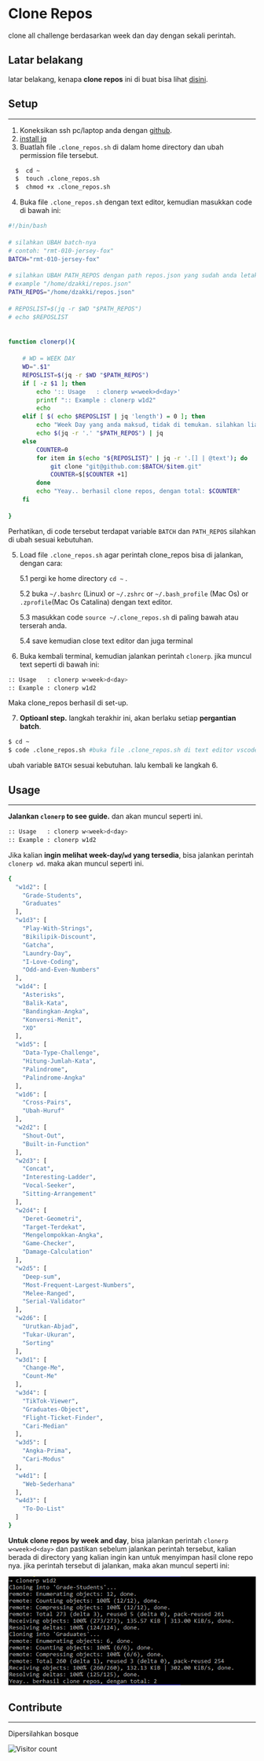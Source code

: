 # Clone Repos

clone all challenge berdasarkan week dan day dengan sekali perintah.

## Latar belakang

latar belakang, kenapa  **clone repos** ini di buat bisa lihat [disini](https://www.notion.so/Clone-repos-by-day-b9698ff1431b440592925ec7034a37e2).

## Setup

---

1. Koneksikan ssh pc/laptop anda dengan [github](https://docs.github.com/en/github/authenticating-to-github/connecting-to-github-with-ssh).
2. [install jq](https://stedolan.github.io/jq/download/)
3. Buatlah file `.clone_repos.sh` di dalam home directory dan ubah permission file tersebut.

```bash
  $  cd ~
  $  touch .clone_repos.sh
  $  chmod +x .clone_repos.sh
```

4. Buka file `.clone_repos.sh` dengan text editor, kemudian masukkan code di bawah ini:

```bash
#!/bin/bash

# silahkan UBAH batch-nya
# contoh: "rmt-010-jersey-fox"
BATCH="rmt-010-jersey-fox"

# silahkan UBAH PATH_REPOS dengan path repos.json yang sudah anda letakkan.
# example "/home/dzakki/repos.json"
PATH_REPOS="/home/dzakki/repos.json"

# REPOSLIST=$(jq -r $WD "$PATH_REPOS")
# echo $REPOSLIST


function clonerp(){

    # WD = WEEK DAY
    WD=".$1"
    REPOSLIST=$(jq -r $WD "$PATH_REPOS")
    if [ -z $1 ]; then
        echo ':: Usage   : clonerp w<week>d<day>'
        printf ":: Example : clonerp w1d2"
        echo
    elif [ $( echo $REPOSLIST | jq 'length') = 0 ]; then
        echo "Week Day yang anda maksud, tidak di temukan. silahkan liat week day di bawah ini:"
        echo $(jq -r '.' "$PATH_REPOS") | jq
    else
        COUNTER=0
        for item in $(echo "${REPOSLIST}" | jq -r '.[] | @text'); do
            git clone "git@github.com:$BATCH/$item.git"
            COUNTER=$[$COUNTER +1]
        done
        echo "Yeay.. berhasil clone repos, dengan total: $COUNTER"
    fi

}
```

Perhatikan, di code tersebut terdapat variable `BATCH` dan `PATH_REPOS` silahkan di ubah sesuai kebutuhan.

5. Load file `.clone_repos.sh` agar perintah clone_repos bisa di jalankan, dengan cara:

   5.1 pergi ke home directory `cd ~` .

   5.2 buka `~/.bashrc` (Linux) or `~/.zshrc` or `~/.bash_profile` (Mac Os) or `.zprofile`(Mac Os Catalina) dengan text editor.

   5.3 masukkan code `source ~/.clone_repos.sh` di paling bawah atau terserah anda.

   5.4 save kemudian close text editor dan juga terminal

6. Buka kembali terminal, kemudian jalankan perintah `clonerp`. jika muncul text seperti di bawah ini:

```bash
:: Usage   : clonerp w<week>d<day>
:: Example : clonerp w1d2
```

Maka clone_repos berhasil di set-up.

7. **Optioanl step.** langkah terakhir ini, akan berlaku setiap **pergantian batch**.

```bash
$ cd ~
$ code .clone_repos.sh #buka file .clone_repos.sh di text editor vscode untuk mengubah variable BATCH
```

ubah variable `BATCH` sesuai kebutuhan. lalu kembali ke langkah 6.

## Usage

---

**Jalankan `clonerp` to see guide.** dan akan muncul seperti ini.

```bash
:: Usage   : clonerp w<week>d<day>
:: Example : clonerp w1d2
```

Jika kalian **ingin melihat week-day/`wd` yang tersedia**, bisa jalankan perintah `clonerp wd`. maka akan muncul seperti ini.

```bash
{
  "w1d2": [
    "Grade-Students",
    "Graduates"
  ],
  "w1d3": [
    "Play-With-Strings",
    "Bikilipik-Discount",
    "Gatcha",
    "Laundry-Day",
    "I-Love-Coding",
    "Odd-and-Even-Numbers"
  ],
  "w1d4": [
    "Asterisks",
    "Balik-Kata",
    "Bandingkan-Angka",
    "Konversi-Menit",
    "XO"
  ],
  "w1d5": [
    "Data-Type-Challenge",
    "Hitung-Jumlah-Kata",
    "Palindrome",
    "Palindrome-Angka"
  ],
  "w1d6": [
    "Cross-Pairs",
    "Ubah-Huruf"
  ],
  "w2d2": [
    "Shout-Out",
    "Built-in-Function"
  ],
  "w2d3": [
    "Concat",
    "Interesting-Ladder",
    "Vocal-Seeker",
    "Sitting-Arrangement"
  ],
  "w2d4": [
    "Deret-Geometri",
    "Target-Terdekat",
    "Mengelompokkan-Angka",
    "Game-Checker",
    "Damage-Calculation"
  ],
  "w2d5": [
    "Deep-sum",
    "Most-Frequent-Largest-Numbers",
    "Melee-Ranged",
    "Serial-Validator"
  ],
  "w2d6": [
    "Urutkan-Abjad",
    "Tukar-Ukuran",
    "Sorting"
  ],
  "w3d1": [
    "Change-Me",
    "Count-Me"
  ],
  "w3d4": [
    "TikTok-Viewer",
    "Graduates-Object",
    "Flight-Ticket-Finder",
    "Cari-Median"
  ],
  "w3d5": [
    "Angka-Prima",
    "Cari-Modus"
  ],
  "w4d1": [
    "Web-Sederhana"
  ],
  "w4d3": [
    "To-Do-List"
  ]
}
```

**Untuk clone repos by week and day**, bisa jalankan perintah `clonerp w<week>d<day>` dan pastikan sebelum jalankan perintah tersebut, kalian berada di directory yang kalian ingin kan untuk menyimpan hasil clone repo nya. jika perintah tersebut di jalankan, maka akan muncul seperti ini:

![hasil clone repos](./assets/hasil-clone-repos.png)

## Contribute

---

Dipersilahkan bosque


![Visitor count](https://shields-io-visitor-counter.herokuapp.com/badge?page=octocat.Spoon-Knife)
